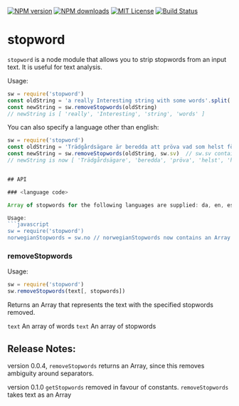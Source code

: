 [![NPM version][npm-version-image]][npm-url] [![NPM downloads][npm-downloads-image]][npm-url] [![MIT License][license-image]][license-url] [![Build Status][travis-image]][travis-url]

# stopword

`stopword` is a node module that allows you to strip stopwords from an
input text. It is useful for text analysis.

Usage:
```javascript
sw = require('stopword')
const oldString = 'a really Interesting string with some words'.split(' ')
const newString = sw.removeStopwords(oldString)
// newString is [ 'really', 'Interesting', 'string', 'words' ]

```

You can also specify a language other than english:
```javascript
sw = require('stopword')
const oldString = 'Trädgårdsägare är beredda att pröva vad som helst för att bli av med de hatade mördarsniglarna åäö'.split(' ')
const newString = sw.removeStopwords(oldString, sw.sv)  // sw.sv contains swedish stopwords
// newString is now [ 'Trädgårdsägare', 'beredda', 'pröva', 'helst', 'hatade', 'mördarsniglarna', 'åäö' ]


## API

### <language code>

Array of stopwords for the following languages are supplied: da, en, es, fa, fr, it, ja, nl, no, pl, pt, ru, sv, zh

Usage:
```javascript
sw = require('stopword')
norwegianStopwords = sw.no // norwegianStopwords now contains an Array of norwgian stopwords
```

### removeStopwords

Usage:
```javascript
sw = require('stopword')
sw.removeStopwords(text[, stopwords])
```

Returns an Array that represents the text with the specified stopwords removed.

`text` An array of words
`text` An array of stopwords

[license-image]: http://img.shields.io/badge/license-MIT-blue.svg?style=flat
[license-url]: LICENSE

[npm-url]: https://npmjs.org/package/stopword
[npm-version-image]: http://img.shields.io/npm/v/stopword.svg?style=flat
[npm-downloads-image]: http://img.shields.io/npm/dm/stopword.svg?style=flat

[travis-url]: http://travis-ci.org/fergiemcdowall/stopword
[travis-image]: http://img.shields.io/travis/fergiemcdowall/stopword.svg?style=flat


## Release Notes:

version 0.0.4, `removeStopwords` returns an Array, since this
removes ambiguity around separators.

version 0.1.0 `getStopwords` removed in favour of
constants. `removeStopwords` takes text as an Array
